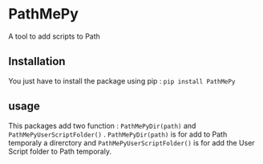 # PathMePy

A tool to add scripts to Path

## Installation
You just have to install the package using pip : `pip install PathMePy`

## usage
This packages add two function : 
`PathMePyDir(path)` and 
`PathMePyUserScriptFolder()` .
`PathMePyDir(path)` is for add to Path temporaly a direrctory and `PathMePyUserScriptFolder()` is for add the User Script folder to Path temporaly.